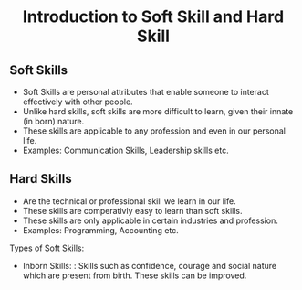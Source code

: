 # <center>Introduction to Soft Skill and Hard Skill</center>

## Soft Skills
- Soft Skills are personal attributes that enable someone to interact effectively with other people.
- Unlike hard skills, soft skills are more difficult to learn, given their innate (in born) nature.
- These skills are applicable to any profession and even in our personal life.
- Examples: Communication Skills, Leadership skills etc.
## Hard Skills
- Are the technical or professional skill we learn in our life.
- These skills are comperativly easy to learn than soft skills.
- These skills are only applicable in certain industries and profession.
- Examples: Programming, Accounting etc.

Types of Soft Skills:
- Inborn Skills:
  : Skills such as confidence, courage and social nature which are present from birth. These skills can be improved.
  
<!--stackedit_data:
eyJoaXN0b3J5IjpbMTM0ODYzMjc2MCw0Njg4OTI4NzQsNzk1Mj
cwNjg5XX0=
-->